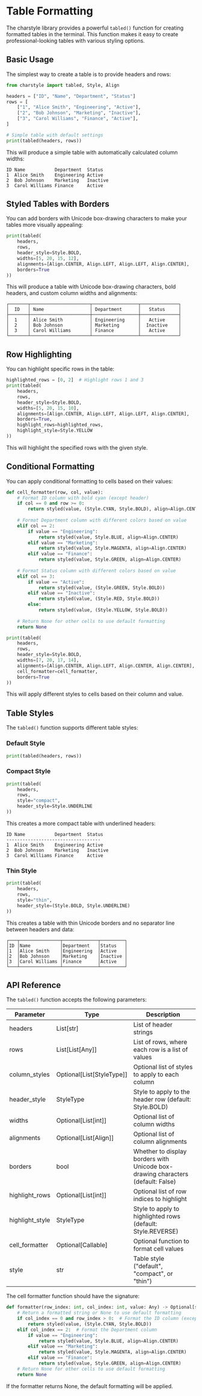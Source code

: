 # Table Formatting

The charstyle library provides a powerful `tabled()` function for creating formatted tables in the terminal. This function makes it easy to create professional-looking tables with various styling options.

## Basic Usage

The simplest way to create a table is to provide headers and rows:

```python
from charstyle import tabled, Style, Align

headers = ["ID", "Name", "Department", "Status"]
rows = [
    ["1", "Alice Smith", "Engineering", "Active"],
    ["2", "Bob Johnson", "Marketing", "Inactive"],
    ["3", "Carol Williams", "Finance", "Active"],
]

# Simple table with default settings
print(tabled(headers, rows))
```

This will produce a simple table with automatically calculated column widths:

```
ID Name           Department  Status  
1  Alice Smith    Engineering Active
2  Bob Johnson    Marketing   Inactive
3  Carol Williams Finance     Active
```

## Styled Tables with Borders

You can add borders with Unicode box-drawing characters to make your tables more visually appealing:

```python
print(tabled(
    headers, 
    rows,
    header_style=Style.BOLD,
    widths=[5, 20, 15, 12],
    alignments=[Align.CENTER, Align.LEFT, Align.LEFT, Align.CENTER],
    borders=True
))
```

This will produce a table with Unicode box-drawing characters, bold headers, and custom column widths and alignments:

```
┌───────┬──────────────────────┬─────────────────┬──────────────┐
│  ID   │ Name                 │ Department      │   Status     │
├───────┼──────────────────────┼─────────────────┼──────────────┤
│  1    │ Alice Smith          │ Engineering     │   Active     │
│  2    │ Bob Johnson          │ Marketing       │  Inactive    │
│  3    │ Carol Williams       │ Finance         │   Active     │
└───────┴──────────────────────┴─────────────────┴──────────────┘
```

## Row Highlighting

You can highlight specific rows in the table:

```python
highlighted_rows = [0, 2]  # Highlight rows 1 and 3
print(tabled(
    headers,
    rows,
    header_style=Style.BOLD,
    widths=[5, 20, 15, 10],
    alignments=[Align.CENTER, Align.LEFT, Align.LEFT, Align.CENTER],
    borders=True,
    highlight_rows=highlighted_rows,
    highlight_style=Style.YELLOW
))
```

This will highlight the specified rows with the given style.

## Conditional Formatting

You can apply conditional formatting to cells based on their values:

```python
def cell_formatter(row, col, value):
    # Format ID column with bold cyan (except header)
    if col == 0 and row >= 0:
        return styled(value, (Style.CYAN, Style.BOLD), align=Align.CENTER)
    
    # Format Department column with different colors based on value
    elif col == 2:
        if value == "Engineering":
            return styled(value, Style.BLUE, align=Align.CENTER)
        elif value == "Marketing":
            return styled(value, Style.MAGENTA, align=Align.CENTER)
        elif value == "Finance":
            return styled(value, Style.GREEN, align=Align.CENTER)
    
    # Format Status column with different colors based on value
    elif col == 3:
        if value == "Active":
            return styled(value, (Style.GREEN, Style.BOLD))
        elif value == "Inactive":
            return styled(value, (Style.RED, Style.BOLD))
        else:
            return styled(value, (Style.YELLOW, Style.BOLD))
            
    # Return None for other cells to use default formatting
    return None

print(tabled(
    headers,
    rows,
    header_style=Style.BOLD,
    widths=[7, 20, 17, 14],
    alignments=[Align.CENTER, Align.LEFT, Align.CENTER, Align.CENTER],
    cell_formatter=cell_formatter,
    borders=True
))
```

This will apply different styles to cells based on their column and value.

## Table Styles

The `tabled()` function supports different table styles:

### Default Style

```python
print(tabled(headers, rows))
```

### Compact Style

```python
print(tabled(
    headers,
    rows,
    style="compact",
    header_style=Style.UNDERLINE
))
```

This creates a more compact table with underlined headers:

```
ID Name           Department  Status  
-----------------------------------
1  Alice Smith    Engineering Active
2  Bob Johnson    Marketing   Inactive
3  Carol Williams Finance     Active
```

### Thin Style

```python
print(tabled(
    headers,
    rows,
    style="thin",
    header_style=(Style.BOLD, Style.UNDERLINE)
))
```

This creates a table with thin Unicode borders and no separator line between headers and data:

```
┌───┬───────────────┬─────────────┬─────────┐
│ID │Name           │Department   │Status   │
│1  │Alice Smith    │Engineering  │Active   │
│2  │Bob Johnson    │Marketing    │Inactive │
│3  │Carol Williams │Finance      │Active   │
└───┴───────────────┴─────────────┴─────────┘
```

## API Reference

The `tabled()` function accepts the following parameters:

| Parameter | Type | Description |
|-----------|------|-------------|
| headers | List[str] | List of header strings |
| rows | List[List[Any]] | List of rows, where each row is a list of values |
| column_styles | Optional[List[StyleType]] | Optional list of styles to apply to each column |
| header_style | StyleType | Style to apply to the header row (default: Style.BOLD) |
| widths | Optional[List[int]] | Optional list of column widths |
| alignments | Optional[List[Align]] | Optional list of column alignments |
| borders | bool | Whether to display borders with Unicode box-drawing characters (default: False) |
| highlight_rows | Optional[List[int]] | Optional list of row indices to highlight |
| highlight_style | StyleType | Style to apply to highlighted rows (default: Style.REVERSE) |
| cell_formatter | Optional[Callable] | Optional function to format cell values |
| style | str | Table style ("default", "compact", or "thin") |

The cell formatter function should have the signature:

```python
def formatter(row_index: int, col_index: int, value: Any) -> Optional[str]:
    # Return a formatted string or None to use default formatting
    if col_index == 0 and row_index > 0:  # Format the ID column (except header)
        return styled(value, (Style.CYAN, Style.BOLD))
    elif col_index == 2:  # Format the Department column
        if value == "Engineering":
            return styled(value, Style.BLUE, align=Align.CENTER)
        elif value == "Marketing":
            return styled(value, Style.MAGENTA, align=Align.CENTER)
        elif value == "Finance":
            return styled(value, Style.GREEN, align=Align.CENTER)
    # Return None for other cells to use default formatting
    return None
```

If the formatter returns None, the default formatting will be applied.
